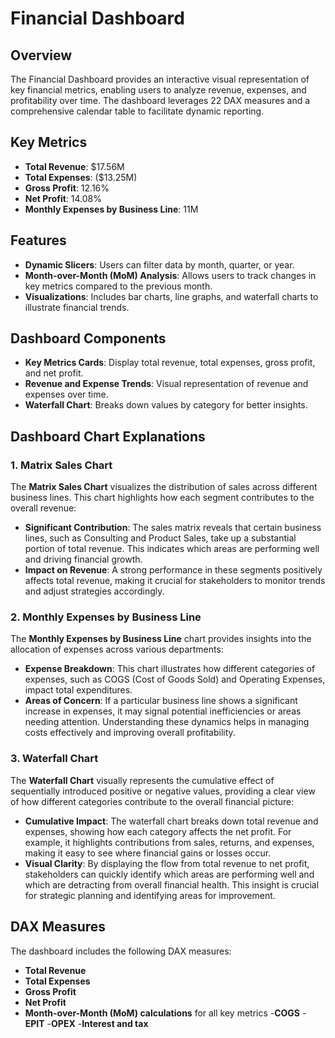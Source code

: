# Financial Dashboard

## Overview
The Financial Dashboard provides an interactive visual representation of key financial metrics, enabling users to analyze revenue, expenses, and profitability over time. The dashboard leverages 22 DAX measures and a comprehensive calendar table to facilitate dynamic reporting.

## Key Metrics
- **Total Revenue**: $17.56M
- **Total Expenses**: ($13.25M)
- **Gross Profit**: 12.16%
- **Net Profit**: 14.08%
- **Monthly Expenses by Business Line**: 11M

## Features
- **Dynamic Slicers**: Users can filter data by month, quarter, or year.
- **Month-over-Month (MoM) Analysis**: Allows users to track changes in key metrics compared to the previous month.
- **Visualizations**: Includes bar charts, line graphs, and waterfall charts to illustrate financial trends.

## Dashboard Components
- **Key Metrics Cards**: Display total revenue, total expenses, gross profit, and net profit.
- **Revenue and Expense Trends**: Visual representation of revenue and expenses over time.
- **Waterfall Chart**: Breaks down values by category for better insights.

## Dashboard Chart Explanations

### 1. Matrix Sales Chart
The **Matrix Sales Chart** visualizes the distribution of sales across different business lines. This chart highlights how each segment contributes to the overall revenue:
- **Significant Contribution**: The sales matrix reveals that certain business lines, such as Consulting and Product Sales, take up a substantial portion of total revenue. This indicates which areas are performing well and driving financial growth.
- **Impact on Revenue**: A strong performance in these segments positively affects total revenue, making it crucial for stakeholders to monitor trends and adjust strategies accordingly.

### 2. Monthly Expenses by Business Line
The **Monthly Expenses by Business Line** chart provides insights into the allocation of expenses across various departments:
- **Expense Breakdown**: This chart illustrates how different categories of expenses, such as COGS (Cost of Goods Sold) and Operating Expenses, impact total expenditures.
- **Areas of Concern**: If a particular business line shows a significant increase in expenses, it may signal potential inefficiencies or areas needing attention. Understanding these dynamics helps in managing costs effectively and improving overall profitability.

### 3. Waterfall Chart
The **Waterfall Chart** visually represents the cumulative effect of sequentially introduced positive or negative values, providing a clear view of how different categories contribute to the overall financial picture:
- **Cumulative Impact**: The waterfall chart breaks down total revenue and expenses, showing how each category affects the net profit. For example, it highlights contributions from sales, returns, and expenses, making it easy to see where financial gains or losses occur.
- **Visual Clarity**: By displaying the flow from total revenue to net profit, stakeholders can quickly identify which areas are performing well and which are detracting from overall financial health. This insight is crucial for strategic planning and identifying areas for improvement.

## DAX Measures
The dashboard includes the following DAX measures:
- **Total Revenue**
- **Total Expenses**
- **Gross Profit**
- **Net Profit**
- **Month-over-Month (MoM) calculations** for all key metrics
-**COGS**
-**EPIT**
-**OPEX**
-**Interest and tax**
